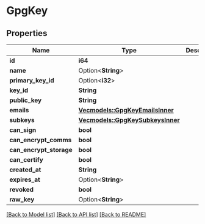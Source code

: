# GpgKey

## Properties

Name | Type | Description | Notes
------------ | ------------- | ------------- | -------------
**id** | **i64** |  | 
**name** | Option<**String**> |  | [optional]
**primary_key_id** | Option<**i32**> |  | 
**key_id** | **String** |  | 
**public_key** | **String** |  | 
**emails** | [**Vec<models::GpgKeyEmailsInner>**](gpg_key_emails_inner.md) |  | 
**subkeys** | [**Vec<models::GpgKeySubkeysInner>**](gpg_key_subkeys_inner.md) |  | 
**can_sign** | **bool** |  | 
**can_encrypt_comms** | **bool** |  | 
**can_encrypt_storage** | **bool** |  | 
**can_certify** | **bool** |  | 
**created_at** | **String** |  | 
**expires_at** | Option<**String**> |  | 
**revoked** | **bool** |  | 
**raw_key** | Option<**String**> |  | 

[[Back to Model list]](../README.md#documentation-for-models) [[Back to API list]](../README.md#documentation-for-api-endpoints) [[Back to README]](../README.md)


